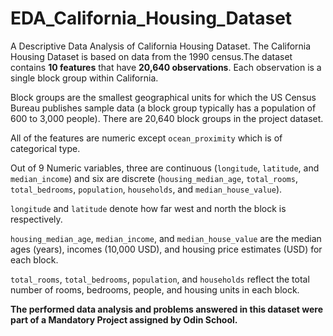 # EDA_California_Housing_Dataset
A Descriptive Data Analysis of California Housing Dataset.
The California Housing Dataset is based on data from the 1990 census.The dataset contains **10 features** that have **20,640 observations**. Each observation is a single block group within California.

Block groups are the smallest geographical units for which the US Census Bureau publishes sample data (a block group typically has a population of 600 to 3,000 people). There are 20,640 block groups in the project dataset.

All of the features are numeric except `ocean_proximity` which is of categorical type.

Out of 9 Numeric variables, three are continuous (`longitude`, `latitude`, and `median_income`) and six are discrete (`housing_median_age`, `total_rooms`, `total_bedrooms`, `population`, `households`, and `median_house_value`).

`longitude` and `latitude` denote how far west and north the block is respectively. 

`housing_median_age`, `median_income`, and `median_house_value` are the median ages (years), incomes (10,000 USD), and housing price estimates (USD) for each block. 

`total_rooms`, `total_bedrooms`, `population`, and `households` reflect the total number of rooms, bedrooms, people, and housing units in each block.

**The performed data analysis and problems answered in this dataset were part of a Mandatory Project assigned by Odin School.**
